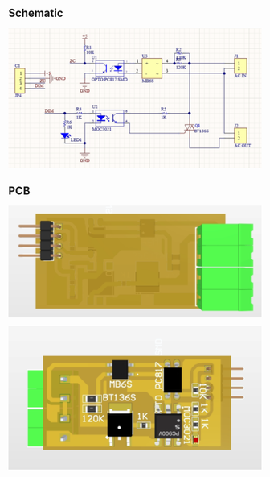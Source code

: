 ## Schematic

![1751457602510](image/README/1751457602510.png)

## PCB

![1751457625552](image/README/1751457625552.png)

![1751457631731](image/README/1751457631731.png)